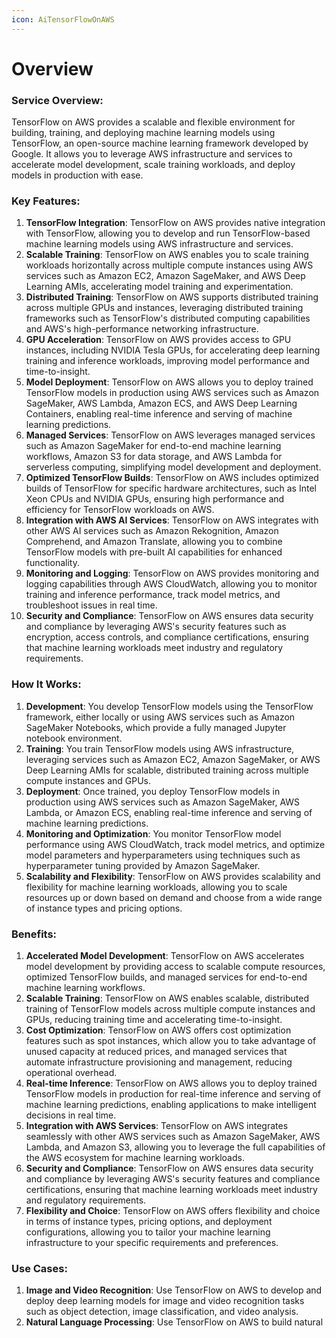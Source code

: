 ```yaml
---
icon: AiTensorFlowOnAWS
---
```

# Overview

### Service Overview:

TensorFlow on AWS provides a scalable and flexible environment for building, training, and deploying machine learning models using TensorFlow, an open-source machine learning framework developed by Google. It allows you to leverage AWS infrastructure and services to accelerate model development, scale training workloads, and deploy models in production with ease.

### Key Features:

1. **TensorFlow Integration**: TensorFlow on AWS provides native integration with TensorFlow, allowing you to develop and run TensorFlow-based machine learning models using AWS infrastructure and services.
2. **Scalable Training**: TensorFlow on AWS enables you to scale training workloads horizontally across multiple compute instances using AWS services such as Amazon EC2, Amazon SageMaker, and AWS Deep Learning AMIs, accelerating model training and experimentation.
3. **Distributed Training**: TensorFlow on AWS supports distributed training across multiple GPUs and instances, leveraging distributed training frameworks such as TensorFlow's distributed computing capabilities and AWS's high-performance networking infrastructure.
4. **GPU Acceleration**: TensorFlow on AWS provides access to GPU instances, including NVIDIA Tesla GPUs, for accelerating deep learning training and inference workloads, improving model performance and time-to-insight.
5. **Model Deployment**: TensorFlow on AWS allows you to deploy trained TensorFlow models in production using AWS services such as Amazon SageMaker, AWS Lambda, Amazon ECS, and AWS Deep Learning Containers, enabling real-time inference and serving of machine learning predictions.
6. **Managed Services**: TensorFlow on AWS leverages managed services such as Amazon SageMaker for end-to-end machine learning workflows, Amazon S3 for data storage, and AWS Lambda for serverless computing, simplifying model development and deployment.
7. **Optimized TensorFlow Builds**: TensorFlow on AWS includes optimized builds of TensorFlow for specific hardware architectures, such as Intel Xeon CPUs and NVIDIA GPUs, ensuring high performance and efficiency for TensorFlow workloads on AWS.
8. **Integration with AWS AI Services**: TensorFlow on AWS integrates with other AWS AI services such as Amazon Rekognition, Amazon Comprehend, and Amazon Translate, allowing you to combine TensorFlow models with pre-built AI capabilities for enhanced functionality.
9. **Monitoring and Logging**: TensorFlow on AWS provides monitoring and logging capabilities through AWS CloudWatch, allowing you to monitor training and inference performance, track model metrics, and troubleshoot issues in real time.
10. **Security and Compliance**: TensorFlow on AWS ensures data security and compliance by leveraging AWS's security features such as encryption, access controls, and compliance certifications, ensuring that machine learning workloads meet industry and regulatory requirements.

### How It Works:

1. **Development**: You develop TensorFlow models using the TensorFlow framework, either locally or using AWS services such as Amazon SageMaker Notebooks, which provide a fully managed Jupyter notebook environment.
2. **Training**: You train TensorFlow models using AWS infrastructure, leveraging services such as Amazon EC2, Amazon SageMaker, or AWS Deep Learning AMIs for scalable, distributed training across multiple compute instances and GPUs.
3. **Deployment**: Once trained, you deploy TensorFlow models in production using AWS services such as Amazon SageMaker, AWS Lambda, or Amazon ECS, enabling real-time inference and serving of machine learning predictions.
4. **Monitoring and Optimization**: You monitor TensorFlow model performance using AWS CloudWatch, track model metrics, and optimize model parameters and hyperparameters using techniques such as hyperparameter tuning provided by Amazon SageMaker.
5. **Scalability and Flexibility**: TensorFlow on AWS provides scalability and flexibility for machine learning workloads, allowing you to scale resources up or down based on demand and choose from a wide range of instance types and pricing options.

### Benefits:

1. **Accelerated Model Development**: TensorFlow on AWS accelerates model development by providing access to scalable compute resources, optimized TensorFlow builds, and managed services for end-to-end machine learning workflows.
2. **Scalable Training**: TensorFlow on AWS enables scalable, distributed training of TensorFlow models across multiple compute instances and GPUs, reducing training time and accelerating time-to-insight.
3. **Cost Optimization**: TensorFlow on AWS offers cost optimization features such as spot instances, which allow you to take advantage of unused capacity at reduced prices, and managed services that automate infrastructure provisioning and management, reducing operational overhead.
4. **Real-time Inference**: TensorFlow on AWS allows you to deploy trained TensorFlow models in production for real-time inference and serving of machine learning predictions, enabling applications to make intelligent decisions in real time.
5. **Integration with AWS Services**: TensorFlow on AWS integrates seamlessly with other AWS services such as Amazon SageMaker, AWS Lambda, and Amazon S3, allowing you to leverage the full capabilities of the AWS ecosystem for machine learning workloads.
6. **Security and Compliance**: TensorFlow on AWS ensures data security and compliance by leveraging AWS's security features and compliance certifications, ensuring that machine learning workloads meet industry and regulatory requirements.
7. **Flexibility and Choice**: TensorFlow on AWS offers flexibility and choice in terms of instance types, pricing options, and deployment configurations, allowing you to tailor your machine learning infrastructure to your specific requirements and preferences.

### Use Cases:

1. **Image and Video Recognition**: Use TensorFlow on AWS to develop and deploy deep learning models for image and video recognition tasks such as object detection, image classification, and video analysis.
2. **Natural Language Processing**: Use TensorFlow on AWS to build natural
